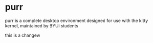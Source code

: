 # purr
purr is a complete desktop environment designed for use with the kitty kernel, maintained by BYUi students

this is a changew